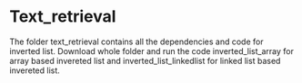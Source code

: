 # Text_retrieval
The folder text_retrieval contains all the dependencies and code for inverted list. Download whole folder and run the code inverted_list_array for array based invereted list and inverted_list_linkedlist for linked list based invereted list.
